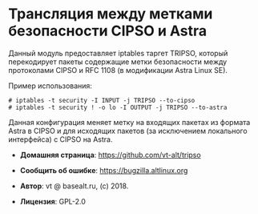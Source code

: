 # Трансляция между метками безопасности CIPSO и Astra

Данный модуль предоставляет iptables таргет TRIPSO, который перекодирует пакеты
содержащие метки безопасности между протоколами CIPSO и RFC 1108 (в модификации
Astra Linux SE).

Пример использования:

    # iptables -t security -I INPUT -j TRIPSO --to-cipso
    # iptables -t security ! -o lo -I OUTPUT -j TRIPSO --to-astra

Данная конфигурация меняет метку на входящих пакетах из формата Astra в CIPSO и
для исходящих пакетов (за исключением локального интерфейса) с CIPSO на Astra.

* **Домашняя страница**: <https://github.com/vt-alt/tripso>

* **Сообщить об ошибке**: <https://bugzilla.altlinux.org>

* **Автор**: vt @ basealt.ru, (c) 2018.

* **Лицензия**: GPL-2.0

